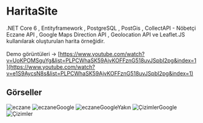 # HaritaSite
.NET Core 6 , Entityframework , PostgreSQL , PostGis , CollectAPI - Nöbetçi Eczane API , Google Maps Direction API , Geolocation API ve Leaflet.JS kullanılarak oluşturulan harita örneğidir.
<br><br>
Demo görüntüleri -> [https://www.youtube.com/watch?v=UoKPOMSguYg&list=PLPCWhaSK59AjvKOFFznG518uvJSpbI2pg&index=1](https://www.youtube.com/watch?v=e1S9AycsN8s&list=PLPCWhaSK59AjvKOFFznG518uvJSpbI2pg&index=1)
## Görseller
![eczane](https://github.com/Burakyilmam/HaritaSite/assets/61635780/e6cc2721-fe99-4541-bf66-07fefa263dfc)
![eczaneGoogle](https://github.com/Burakyilmam/HaritaSite/assets/61635780/6612674c-cf47-4b0a-bacd-82fe3bee271d)
![eczaneGoogleYakın](https://github.com/Burakyilmam/HaritaSite/assets/61635780/7f437806-6488-4ba2-91fd-8a2b89b18f56)
![ÇizimlerGoogle](https://github.com/Burakyilmam/HaritaSite/assets/61635780/1f05a939-ad15-48fb-b4a6-700670d764a4)
![Çizimler](https://github.com/Burakyilmam/HaritaSite/assets/61635780/8de53c19-413b-4f6d-95f9-4052e9053937)
